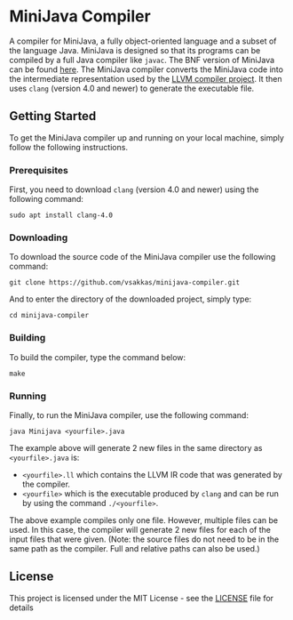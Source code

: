 # MiniJava Compiler

A compiler for MiniJava, a fully object-oriented language and a subset of the language Java. MiniJava is designed so that its programs can be compiled by a full Java compiler like `javac`. The BNF version of MiniJava can be found [here](http://cgi.di.uoa.gr/~thp06/project_files/minijava-new/minijava.html). The MiniJava compiler converts the MiniJava code into the intermediate representation used by the [LLVM compiler project](https://llvm.org/). It then uses `clang` (version 4.0 and newer) to generate the executable file.

## Getting Started

To get the MiniJava compiler up and running on your local machine, simply follow the following instructions.

### Prerequisites

First, you need to download `clang` (version 4.0 and newer) using the following command:

```
sudo apt install clang-4.0
```

### Downloading

To download the source code of the MiniJava compiler use the following command:

```
git clone https://github.com/vsakkas/minijava-compiler.git
```

And to enter the directory of the downloaded project, simply type:
```
cd minijava-compiler
```

### Building

To build the compiler, type the command below:

```
make
```

### Running

Finally, to run the MiniJava compiler, use the following command:

```
java Minijava <yourfile>.java
```

The example above will generate 2 new files in the same directory as `<yourfile>.java` is:
* `<yourfile>.ll` which contains the LLVM IR code that was generated by the compiler.
* `<yourfile>` which is the executable produced by `clang` and can be run by using the command `./<yourfile>`.

The above example compiles only one file. However, multiple files can be used. In this case, the compiler will generate 2 new files for each of the input files that were given. (Note: the source files do not need to be in the same path as the compiler. Full and relative paths can also be used.)

## License

This project is licensed under the MIT License - see the [LICENSE](LICENSE) file for details

